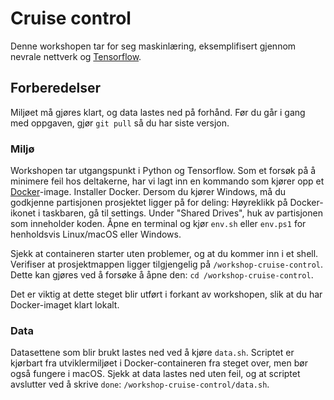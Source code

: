 # Cruise control
Denne workshopen tar for seg maskinlæring, eksemplifisert gjennom nevrale nettverk og [Tensorflow](https://www.tensorflow.org).

## Forberedelser
Miljøet må gjøres klart, og data lastes ned på forhånd. Før du går i gang med oppgaven, gjør `git pull` så du har siste versjon.

### Miljø
Workshopen tar utgangspunkt i Python og Tensorflow. Som et forsøk på å minimere feil hos deltakerne, har vi lagt inn en kommando som kjører opp et [Docker](https://www.docker.com)-image. Installer Docker. Dersom du kjører Windows, må du godkjenne partisjonen prosjektet ligger på for deling:
Høyreklikk på Docker-ikonet i taskbaren, gå til settings. Under "Shared Drives", huk av partisjonen som inneholder koden.
Åpne en terminal og kjør `env.sh` eller `env.ps1` for henholdsvis Linux/macOS eller Windows.

Sjekk at containeren starter uten problemer, og at du kommer inn i et shell. Verifiser at prosjektmappen ligger tilgjengelig på `/workshop-cruise-control`. Dette kan gjøres ved å forsøke å åpne den: `cd /workshop-cruise-control`.

Det er viktig at dette steget blir utført i forkant av workshopen, slik at du har Docker-imaget klart lokalt.

### Data
Datasettene som blir brukt lastes ned ved å kjøre `data.sh`. Scriptet er kjørbart fra utviklermiljøet i Docker-containeren fra steget over, men bør også fungere i macOS. Sjekk at data lastes ned uten feil, og at scriptet avslutter ved å skrive `done`: `/workshop-cruise-control/data.sh`.
